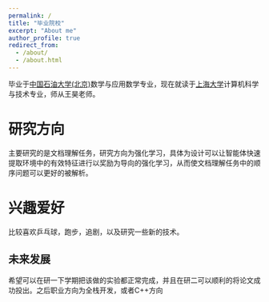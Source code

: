 ```yaml
---
permalink: /
title: "毕业院校"
excerpt: "About me"
author_profile: true
redirect_from: 
  - /about/
  - /about.html
---
```


毕业于[中国石油大学(北京)](https://www.cup.edu.cn)数学与应用数学专业，现在就读于[上海大学](https://www.shu.edu.cn)计算机科学与技术专业，师从王昊老师。

研究方向
======
主要研究的是文档理解任务，研究方向为强化学习，具体为设计可以让智能体快速提取环境中的有效特征进行以奖励为导向的强化学习，从而使文档理解任务中的顺序问题可以更好的被解析。



兴趣爱好
======
比较喜欢乒乓球，跑步，追剧，以及研究一些新的技术。

未来发展
------
希望可以在研一下学期把该做的实验都正常完成，并且在研二可以顺利的将论文成功投出。之后职业方向为全栈开发，或者C++方向


